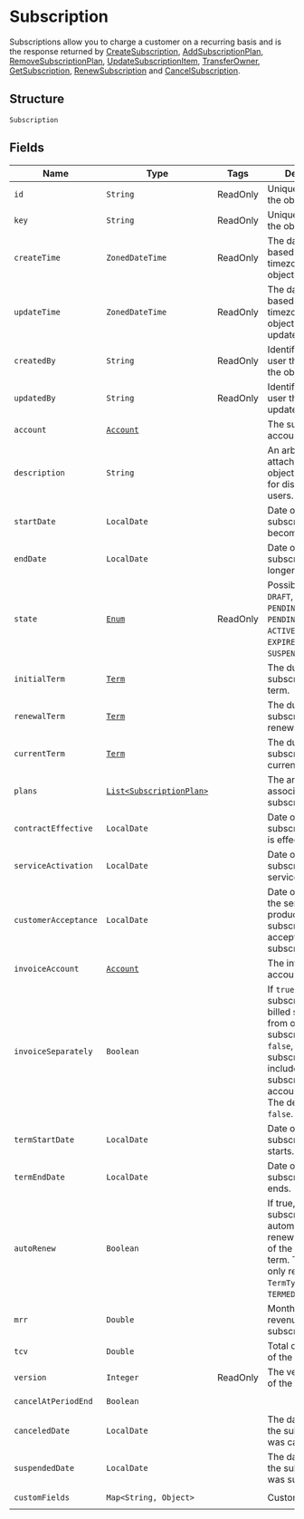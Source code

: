 
# Subscription


Subscriptions allow you to charge a customer on a recurring basis and is the response returned by [CreateSubscription](/doc/subscription-api.md#create-subscription), [AddSubscriptionPlan](/doc/subscription-api.md#add-subscription-plan), [RemoveSubscriptionPlan](/doc/subscription-api.md#remove-subscription-plan), [UpdateSubscriptionItem](/doc/subscription-api.md#update-subscription-item), [TransferOwner](/doc/subscription-api.md#transfer-owner), [GetSubscription](/doc/subscription-api.md#get-subscription), [RenewSubscription](/doc/subscription-api.md#renew-subscription) and [CancelSubscription](/doc/subscription-api.md#cancel-subscription).

## Structure

`Subscription`

## Fields

| Name | Type | Tags | Description | Getter |
|  --- | --- | --- | --- | --- |
| `id` | `String` | ReadOnly | Unique identifier for the object. | `String getId()` |
| `key` | `String` | ReadOnly | Unique identifier for the object. | `String getKey()` |
| `createTime` | `ZonedDateTime` | ReadOnly | The date and time, based on the tenant timezone, the object was created. | `ZonedDateTime getCreateTime()` |
| `updateTime` | `ZonedDateTime` | ReadOnly | The date and time, based on the tenant timezone, the object was last updated. | `ZonedDateTime getUpdateTime()` |
| `createdBy` | `String` | ReadOnly | Identifier of the user that created the object. | `String getCreatedBy()` |
| `updatedBy` | `String` | ReadOnly | Identifier of the user that last updated the object. | `String getUpdatedBy()` |
| `account` | [`Account`](/doc/models/account.md) |  | The subscriber account. | `String getAccount()` |
| `description` | `String` |  | An arbitrary string attached to the object. Often useful for displaying to users. | `String getDescription()` |
| `startDate` | `LocalDate` |  | Date on which the subscription becomes active. | `LocalDate getStartDate()` |
| `endDate` | `LocalDate` |  | Date on which the subscription is no longer active. | `LocalDate getEndDate()` |
| `state` | [`Enum`](/doc/models/subscription-status.md) | ReadOnly | Possible values are `DRAFT`, `PENDING_ACTIVATION`, `PENDING_ACCEPTANCE`, `ACTIVE`, `INACTIVE`, `EXPIRED`, `CANCELED`, `SUSPENDED`. | `String getState()` |
| `initialTerm` | [`Term`](/doc/models/term.md) |  | The duration of the subscription's initial term. | `Term getInitialTerm()` |
| `renewalTerm` | [`Term`](/doc/models/term.md) |  | The duration of the subscription's renewal term. | `Term getRenewalTerm()` |
| `currentTerm` | [`Term`](/doc/models/term.md) |  | The duration of the subscription's current term. | `Term getCurrentTerm()` |
| `plans` | [`List<SubscriptionPlan>`](/doc/models/subscription-plan.md) |  | The array of plans associated with this subscription. | `List<SubscriptionPlan> getPlans()` |
| `contractEffective` | `LocalDate` |  | Date on which the subscriber contract is effective. | `LocalDate getContractEffective()` |
| `serviceActivation` | `LocalDate` |  | Date on which the subscribed-to service is activated. | `LocalDate getServiceActivation()` |
| `customerAcceptance` | `LocalDate` |  | Date on which all the services or products in the subscription are accepted by the subscriber. | `LocalDate getCustomerAcceptance()` |
| `invoiceAccount` | [`Account`](/doc/models/account.md) |  | The invoice owner account. | `Account getInvoiceAccount()` |
| `invoiceSeparately` | `Boolean` |  | If `true`, the subscription is billed separately from other subscriptions. If `false`, the subscription is included with other subscriptions in the account invoice. The default is `false`. | `Boolean getInvoiceSeparately()` |
| `termStartDate` | `LocalDate` |  | Date on which the subscription term starts. | `LocalDate getTermStartDate()` |
| `termEndDate` | `LocalDate` |  | Date on which the subscription term ends. | `LocalDate getTermEndDate()` |
| `autoRenew` | `Boolean` |  | If true, this subscription automatically renews at the end of the subscription term. This field is only required if the <code>TermType</code> field is <code>TERMED</code>. | `Boolean getAutoRenew()` |
| `mrr` | `Double` |  | Monthly recurring revenue of the subscription. | `Double getMrr()` |
| `tcv` | `Double` |  | Total contract value of the subscription. | `Double getTcv()` |
| `version` | `Integer` | ReadOnly | The version number of the subscription. | `Integer getVersion()` |
| `cancelAtPeriodEnd` | `Boolean` |  |  | `Boolean getCancelAtPeriodEnd()` |
| `canceledDate` | `LocalDate` |  | The date on which the subscription was canceled. | `LocalDate getCanceledDate()` |
| `suspendedDate` | `LocalDate` |  | The date on which the subscription was suspended. | `LocalDate getSuspendedDate()` |
| `customFields` | `Map<String, Object>` |  | Custom fields. | `Map<String, Object> getCustomFields()`|
